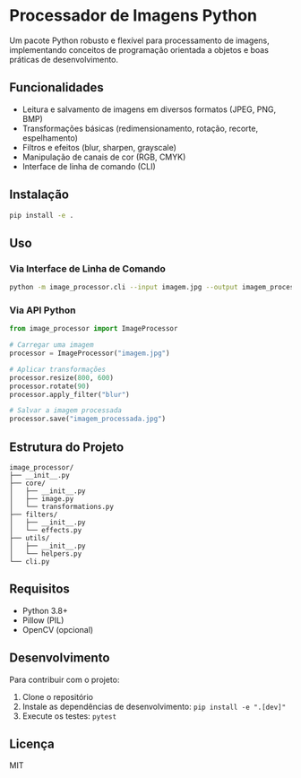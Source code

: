 # Processador de Imagens Python

Um pacote Python robusto e flexível para processamento de imagens, implementando conceitos de programação orientada a objetos e boas práticas de desenvolvimento.

## Funcionalidades

- Leitura e salvamento de imagens em diversos formatos (JPEG, PNG, BMP)
- Transformações básicas (redimensionamento, rotação, recorte, espelhamento)
- Filtros e efeitos (blur, sharpen, grayscale)
- Manipulação de canais de cor (RGB, CMYK)
- Interface de linha de comando (CLI)

## Instalação

```bash
pip install -e .
```

## Uso

### Via Interface de Linha de Comando

```bash
python -m image_processor.cli --input imagem.jpg --output imagem_processada.jpg --resize 800x600 --rotate 90
```

### Via API Python

```python
from image_processor import ImageProcessor

# Carregar uma imagem
processor = ImageProcessor("imagem.jpg")

# Aplicar transformações
processor.resize(800, 600)
processor.rotate(90)
processor.apply_filter("blur")

# Salvar a imagem processada
processor.save("imagem_processada.jpg")
```

## Estrutura do Projeto

```
image_processor/
├── __init__.py
├── core/
│   ├── __init__.py
│   ├── image.py
│   └── transformations.py
├── filters/
│   ├── __init__.py
│   └── effects.py
├── utils/
│   ├── __init__.py
│   └── helpers.py
└── cli.py
```

## Requisitos

- Python 3.8+
- Pillow (PIL)
- OpenCV (opcional)

## Desenvolvimento

Para contribuir com o projeto:

1. Clone o repositório
2. Instale as dependências de desenvolvimento: `pip install -e ".[dev]"`
3. Execute os testes: `pytest`

## Licença

MIT 